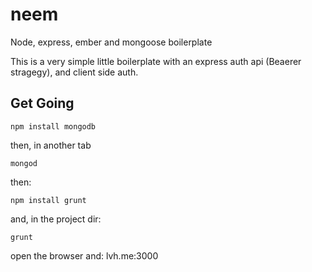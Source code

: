 neem
====

Node, express, ember and mongoose boilerplate

This is a very simple little boilerplate with an express auth api (Beaerer stragegy), and client side auth.

## Get Going

    npm install mongodb
    
then, in another tab

    mongod

then:

    npm install grunt
    
and, in the project dir:

    grunt
    
open the browser and: lvh.me:3000

    
